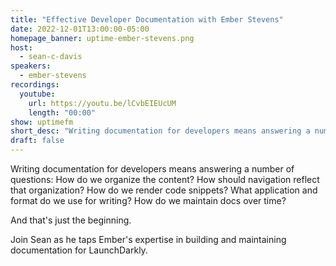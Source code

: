 ```yaml
---
title: "Effective Developer Documentation with Ember Stevens"
date: 2022-12-01T13:00:00-05:00
homepage_banner: uptime-ember-stevens.png
host:
  - sean-c-davis
speakers:
  - ember-stevens
recordings:
  youtube:
    url: https://youtu.be/lCvbEIEUcUM
    length: "00:00"
show: uptimefm
short_desc: "Writing documentation for developers means answering a number of questions: How do we organize the content? How should navigation reflect that organization? How do we render code snippets? What application and format do we use for writing? How do we maintain docs over time? Ember Stevens joins to discuss."
draft: false
---
```


Writing documentation for developers means answering a number of questions: How do we organize the content? How should navigation reflect that organization? How do we render code snippets? What application and format do we use for writing? How do we maintain docs over time?

And that's just the beginning.

Join Sean as he taps Ember's expertise in building and maintaining documentation for LaunchDarkly.
